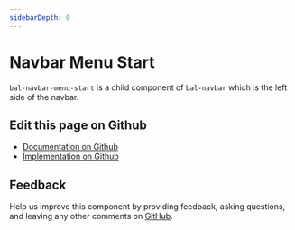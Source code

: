 ```yaml
---
sidebarDepth: 0
---
```



# Navbar Menu Start

`bal-navbar-menu-start` is a child component of `bal-navbar` which is the left side of the navbar.




<ClientOnly><docs-component-tabs></docs-component-tabs></ClientOnly>

<!-- docs:child of bal-navbar -->




## Edit this page on Github

* [Documentation on Github](https://github.com/baloise/design-system/blob/master/docs/src/components/components/bal-navbar-menu-end.md)
* [Implementation on Github](https://github.com/baloise/design-system/blob/master/packages/components/src/components/bal-navbar-menu-end)

## Feedback

Help us improve this component by providing feedback, asking questions, and leaving any other comments on [GitHub](https://github.com/baloise/design-system/issues/new).

